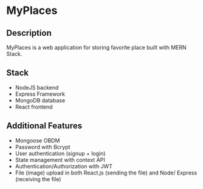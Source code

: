 # MyPlaces

## Description
MyPlaces is a web application for storing favorite place built with MERN Stack.

## Stack
- NodeJS backend
- Express Framework
- MongoDB database
- React frontend

## Additional Features
- Mongoose OBDM
- Password with Bcrypt
- User authentication (signup + login)
- State management with context API
- Authentication/Authorization with JWT
- File (image) upload in both React.js (sending the file) and Node/ Express (receiving the file)
